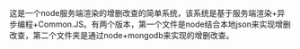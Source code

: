 这是一个node服务端渲染的增删改查的简单系统，该系统是基于服务端渲染+异步编程+Common.JS。有两个版本，第一个文件是node结合本地json来实现增删改查，第二个文件夹是通过node+mongodb来实现的增删改查。
